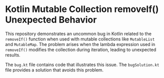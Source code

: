 # Kotlin Mutable Collection removeIf() Unexpected Behavior

This repository demonstrates an uncommon bug in Kotlin related to the `removeIf()` function when used with mutable collections like `MutableList` and `MutableMap`. The problem arises when the lambda expression used in `removeIf()` modifies the collection during iteration, leading to unexpected results.

The `bug.kt` file contains code that illustrates this issue. The `bugSolution.kt` file provides a solution that avoids this problem.